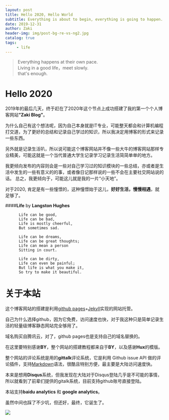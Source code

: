 ```yaml
---
layout: post
title: Hello 2020, Hello World
subtitle: Everything is about to begin, everything is going to happen.
date: 2019-12-31
author: Zaki
header-img: img/post-bg-re-vs-ng2.jpg
catalog: true
tags:
     - life
---
```



>   Everything happens at their own pace.<br />
>   Living in a good life，meet slowly.<br />
>   that's enough.
  



# Hello 2020


   2019年的最后几天，终于赶在了2020年这个节点上成功搭建了我的第一个个人博客网站<strong>”Zaki Blog”</strong>。
  
   为什么自己有这个想法呢，因为自己本身就是IT专业，可能整天都会和计算机编程打交道，为了更好的总结和记录自己学过的知识，所以我决定用博客的形式来记录一些东西。
  
   另外就是记录生活叭，所以说可能这个博客网站并不像一些大牛的博客网站那样专业精美，可能这就是一个当代普通大学生记录学习记录生活简简单单的地方。
  
   我更倾向发布的内容则会是一些对自己学习过的知识模块的一些总结，亦或者是生活中发生的一些有意义的的事，或者像日记那样说的一些不会在主要社交网站说的话。
   总之，我更倾向于，可能这儿就是我的一片“小天地”。
  
   对于2020, 肯定是有一些憧憬的，这种憧憬始于这儿，<strong>好好生活，慢慢相遇</strong>，就足够了。
 

####<strong>Life</strong> by <strong>Langston Hughes</strong>
    
          Life can be good, 
          Life can be bad,
          Life is mostly cheerful,
          But sometimes sad.
          
          Life can be dreams,
          Life can be great thoughts; 
          Life can mean a person 
          Sitting in court.
          
          Life can be dirty, 
          Life can even be painful;
          But life is what you make it,
          So try to make it beautiful.


# 关于本站

  这个博客网站的搭建是利用<a href="https://pages.github.com">github pages</a>+<a href="https://jekyllrb.com">Jekyll</a>实现的网站托管。
  
  自己为什么选择github，因为它免费，访问速度也快，对于我这种只是简单记录生活的轻量级博客静态网站完全够用了。
  
  域名购买自腾讯云，对了，github pages也是支持自己的域名替换的。
  
  在这里要特别感谢<strong>BY</strong>，整个网站的搭建教程都来自于<strong>BY</strong>，以及感谢<strong>Hux</strong>的模版。
  
  整个网站的评论系统是用的<strong>gittalk</strong>评论系统，它是利用 Github issue API 做的评论插件，支持<a href="https://baike.baidu.com/item/markdown">Markdown</a>语法，很酷且特别方便，最主要是大陆访问速度快。
  
  本来是想用<strong>Disqus</strong>系统，但我发现在大陆对于Disqus登陆几乎是不可能的事情，所以就看到了前辈们提供的gitalk系统，目前支持github账号直接登陆。
  
  本站支持<strong>baidu analytics </strong>和 <strong>google analytics</strong>。
  
  虽然中间也踩了不少坑，但还好，最终，它诞生了。

![](https://tva1.sinaimg.cn/large/006tNbRwly1gaeuspw6f2j31900u0djk.jpg)
